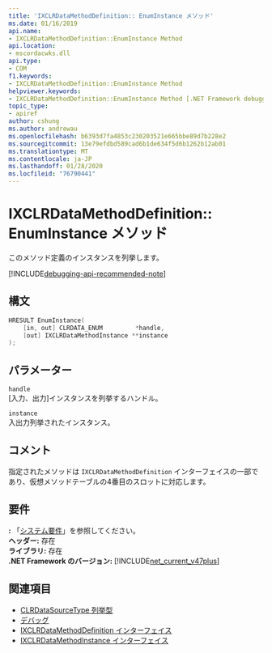 ```yaml
---
title: 'IXCLRDataMethodDefinition:: EnumInstance メソッド'
ms.date: 01/16/2019
api.name:
- IXCLRDataMethodDefinition::EnumInstance Method
api.location:
- mscordacwks.dll
api.type:
- COM
f1.keywords:
- IXCLRDataMethodDefinition::EnumInstance Method
helpviewer.keywords:
- IXCLRDataMethodDefinition::EnumInstance Method [.NET Framework debugging]
topic_type:
- apiref
author: cshung
ms.author: andrewau
ms.openlocfilehash: b6393d7fa4853c230203521e665bbe89d7b228e2
ms.sourcegitcommit: 13e79efdbd589cad6b1de634f5d6b1262b12ab01
ms.translationtype: MT
ms.contentlocale: ja-JP
ms.lasthandoff: 01/28/2020
ms.locfileid: "76790441"
---
```

# <a name="ixclrdatamethoddefinitionenuminstance-method"></a>IXCLRDataMethodDefinition:: EnumInstance メソッド

このメソッド定義のインスタンスを列挙します。

[!INCLUDE[debugging-api-recommended-note](../../../../includes/debugging-api-recommended-note.md)]

## <a name="syntax"></a>構文

```cpp
HRESULT EnumInstance(
    [in, out] CLRDATA_ENUM         *handle,
    [out] IXCLRDataMethodInstance **instance
);
```

## <a name="parameters"></a>パラメーター

`handle`\
[入力、出力]インスタンスを列挙するハンドル。

`instance`\
入出力列挙されたインスタンス。

## <a name="remarks"></a>コメント

指定されたメソッドは `IXCLRDataMethodDefinition` インターフェイスの一部であり、仮想メソッドテーブルの4番目のスロットに対応します。

## <a name="requirements"></a>要件

**:** 「[システム要件](../../../../docs/framework/get-started/system-requirements.md)」を参照してください。  
**ヘッダー:** 存在  
**ライブラリ:** 存在  
**.NET Framework のバージョン:** [!INCLUDE[net_current_v47plus](../../../../includes/net-current-v47plus.md)]  

## <a name="see-also"></a>関連項目

- [CLRDataSourceType 列挙型](clrdatasourcetype-enumeration.md)
- [デバッグ](index.md)
- [IXCLRDataMethodDefinition インターフェイス](ixclrdatamethoddefinition-interface.md)
- [IXCLRDataMethodInstance インターフェイス](ixclrdatamethodinstance-interface.md)
